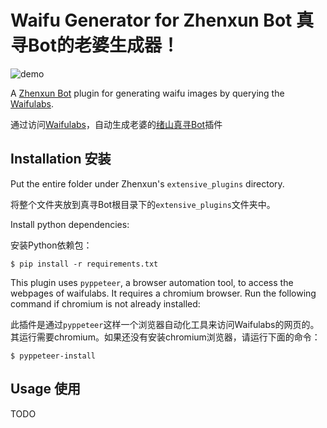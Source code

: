 # Waifu Generator for Zhenxun Bot 真寻Bot的老婆生成器！

![demo](https://imgur.com/ajBhGje)

A [Zhenxun Bot](https://github.com/HibiKier/zhenxun_bot) plugin for generating waifu images by querying the [Waifulabs](https://www.waifulabs.com). 

通过访问[Waifulabs](https://www.waifulabs.com)，自动生成老婆的[绪山真寻Bot]((https://github.com/HibiKier/zhenxun_bot))插件

## Installation 安装

Put the entire folder under Zhenxun's `extensive_plugins` directory.

将整个文件夹放到真寻Bot根目录下的`extensive_plugins`文件夹中。

Install python dependencies:

安装Python依赖包：

```shell
$ pip install -r requirements.txt
```

This plugin uses `pyppeteer`, a browser automation tool, to access the webpages of waifulabs. It requires a chromium 
browser. Run the following command if chromium is not already installed:

此插件是通过`pyppeteer`这样一个浏览器自动化工具来访问Waifulabs的网页的。其运行需要chromium。如果还没有安装chromium浏览器，请运行下面的命令：

```shell
$ pyppeteer-install
```

## Usage 使用

TODO
